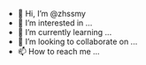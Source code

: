- 👋 Hi, I’m @zhssmy
- 👀 I’m interested in ...
- 🌱 I’m currently learning ...
- 💞️ I’m looking to collaborate on ...
- 📫 How to reach me ...

<!---
zhssmy/zhssmy is a ✨ special ✨ repository because its `README.md` (this file) appears on your GitHub profile.
You can click the Preview link to take a look at your changes.
--->
